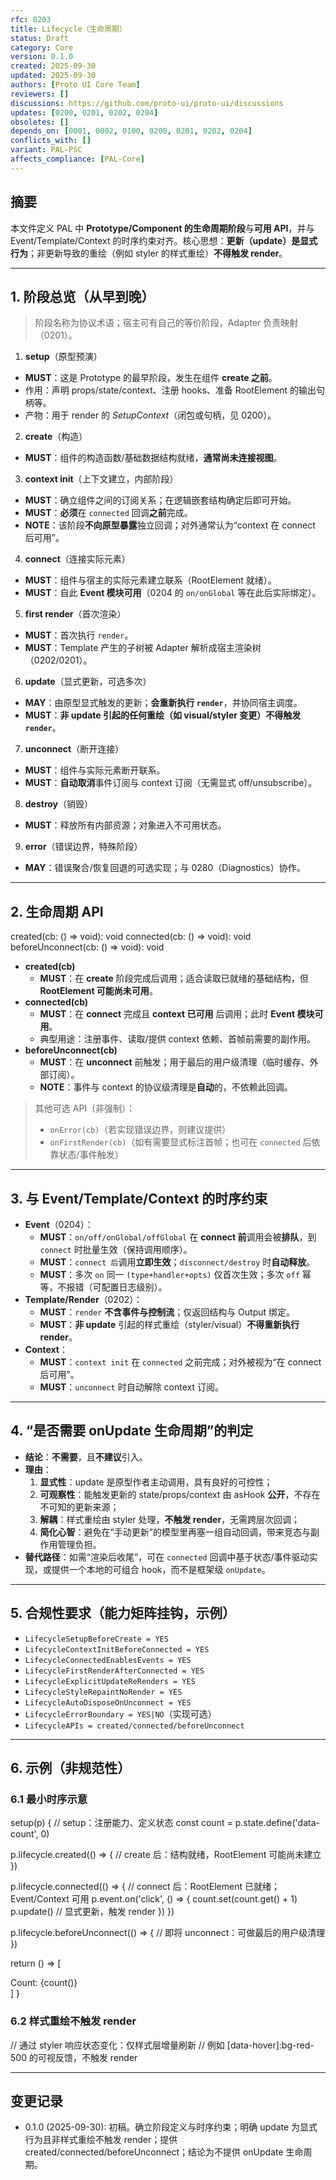```yaml
---
rfc: 0203
title: Lifecycle（生命周期）
status: Draft
category: Core
version: 0.1.0
created: 2025-09-30
updated: 2025-09-30
authors: [Proto UI Core Team]
reviewers: []
discussions: https://github.com/proto-ui/proto-ui/discussions
updates: [0200, 0201, 0202, 0204]
obsoletes: []
depends_on: [0001, 0002, 0100, 0200, 0201, 0202, 0204]
conflicts_with: []
variant: PAL-PSC
affects_compliance: [PAL-Core]
---
```


## 摘要

本文件定义 PAL 中 **Prototype/Component 的生命周期阶段**与**可用 API**，并与 Event/Template/Context 的时序约束对齐。核心思想：**更新（update）是显式行为**；非更新导致的重绘（例如 styler 的样式重绘）**不得触发 render**。

---

## 1. 阶段总览（从早到晚）

> 阶段名称为协议术语；宿主可有自己的等价阶段，Adapter 负责映射（0201）。

1. **setup**（原型预演）

- **MUST**：这是 Prototype 的最早阶段，发生在组件 **create 之前**。
- 作用：声明 props/state/context、注册 hooks、准备 RootElement 的输出句柄等。
- 产物：用于 render 的 _SetupContext_（闭包或句柄，见 0200）。

2. **create**（构造）

- **MUST**：组件的构造函数/基础数据结构就绪，**通常尚未连接视图**。

3. **context init**（上下文建立，内部阶段）

- **MUST**：确立组件之间的订阅关系；在逻辑嵌套结构确定后即可开始。
- **MUST**：**必须**在 `connected` 回调**之前**完成。
- **NOTE**：该阶段**不向原型暴露**独立回调；对外通常认为“context 在 connect 后可用”。

4. **connect**（连接实际元素）

- **MUST**：组件与宿主的实际元素建立联系（RootElement 就绪）。
- **MUST**：自此 **Event 模块可用**（0204 的 `on/onGlobal` 等在此后实际绑定）。

5. **first render**（首次渲染）

- **MUST**：首次执行 `render`。
- **MUST**：Template 产生的子树被 Adapter 解析成宿主渲染树（0202/0201）。

6. **update**（显式更新，可选多次）

- **MAY**：由原型显式触发的更新；**会重新执行 `render`**，并协同宿主调度。
- **MUST**：**非 update 引起的任何重绘（如 visual/styler 变更）不得触发 `render`**。

7. **unconnect**（断开连接）

- **MUST**：组件与实际元素断开联系。
- **MUST**：**自动取消**事件订阅与 context 订阅（无需显式 off/unsubscribe）。

8. **destroy**（销毁）

- **MUST**：释放所有内部资源；对象进入不可用状态。

9. **error**（错误边界，特殊阶段）

- **MAY**：错误聚合/恢复回退的可选实现；与 0280（Diagnostics）协作。

---

## 2. 生命周期 API

<sig>
created(cb: () => void): void
connected(cb: () => void): void
beforeUnconnect(cb: () => void): void
</sig>

- **created(cb)**
  - **MUST**：在 **create** 阶段完成后调用；适合读取已就绪的基础结构，但 **RootElement 可能尚未可用**。
- **connected(cb)**
  - **MUST**：在 **connect** 完成且 **context 已可用** 后调用；此时 **Event 模块可用**。
  - 典型用途：注册事件、读取/提供 context 依赖、首帧前需要的副作用。
- **beforeUnconnect(cb)**
  - **MUST**：在 **unconnect** 前触发；用于最后的用户级清理（临时缓存、外部订阅）。
  - **NOTE**：事件与 context 的协议级清理是**自动**的，不依赖此回调。

> 其他可选 API（非强制）：
>
> - `onError(cb)`（若实现错误边界，则建议提供）
> - `onFirstRender(cb)`（如有需要显式标注首帧；也可在 `connected` 后依靠状态/事件触发）

---

## 3. 与 Event/Template/Context 的时序约束

- **Event**（0204）：
  - **MUST**：`on/off/onGlobal/offGlobal` 在 **connect 前**调用会被**排队**，到 `connect` 时批量生效（保持调用顺序）。
  - **MUST**：`connect 后`调用**立即生效**；`disconnect/destroy` 时**自动释放**。
  - **MUST**：多次 `on` 同一 `(type+handler+opts)` 仅首次生效；多次 `off` 幂等，不报错（可配置日志级别）。
- **Template/Render**（0202）：
  - **MUST**：`render` **不含事件与控制流**；仅返回结构与 Output 绑定。
  - **MUST**：**非 update** 引起的样式重绘（styler/visual）**不得重新执行 render**。
- **Context**：
  - **MUST**：`context init` 在 `connected` 之前完成；对外被视为“在 connect 后可用”。
  - **MUST**：`unconnect` 时自动解除 context 订阅。

---

## 4. “是否需要 onUpdate 生命周期”的判定

- **结论**：**不需要**，且**不建议**引入。
- **理由**：
  1. **显式性**：update 是原型作者主动调用，具有良好的可控性；
  2. **可观察性**：能触发更新的 state/props/context 由 asHook **公开**，不存在不可知的更新来源；
  3. **解耦**：样式重绘由 styler 处理，**不触发 render**，无需跨层次回调；
  4. **简化心智**：避免在“手动更新”的模型里再塞一组自动回调，带来竞态与副作用管理负担。
- **替代路径**：如需“渲染后收尾”，可在 `connected` 回调中基于状态/事件驱动实现，或提供一个本地的可组合 hook，而不是框架级 `onUpdate`。

---

## 5. 合规性要求（能力矩阵挂钩，示例）

- `LifecycleSetupBeforeCreate = YES`
- `LifecycleContextInitBeforeConnected = YES`
- `LifecycleConnectedEnablesEvents = YES`
- `LifecycleFirstRenderAfterConnected = YES`
- `LifecycleExplicitUpdateReRenders = YES`
- `LifecycleStyleRepaintNoRender = YES`
- `LifecycleAutoDisposeOnUnconnect = YES`
- `LifecycleErrorBoundary = YES|NO`（实现可选）
- `LifecycleAPIs = created/connected/beforeUnconnect`

---

## 6. 示例（非规范性）

### 6.1 最小时序示意

<example-js>
setup(p) {
  // setup：注册能力、定义状态
  const count = p.state.define('data-count', 0)

p.lifecycle.created(() => { // create 后：结构就绪，RootElement 可能尚未建立 })

p.lifecycle.connected(() => { // connect 后：RootElement 已就绪；Event/Context 可用 p.event.on('click', () => { count.set(count.get() + 1) p.update() // 显式更新，触发 render }) })

p.lifecycle.beforeUnconnect(() => { // 即将 unconnect：可做最后的用户级清理 })

return () => [ <div visual="p-4">Count: {count()}</div> ] } </example-js>

### 6.2 样式重绘不触发 render

<example-js>
// 通过 styler 响应状态变化：仅样式层增量刷新
// 例如 [data-hover]:bg-red-500 的可视反馈，不触发 render
</example-js>

---

## 变更记录

- 0.1.0 (2025-09-30): 初稿。确立阶段定义与时序约束；明确 update 为显式行为且非样式重绘不触发 render；提供 created/connected/beforeUnconnect；结论为不提供 onUpdate 生命周期。
